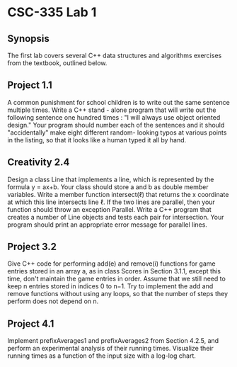 # CSC-335 Lab 1

## Synopsis
The first lab covers several C++ data structures and algorithms exercises from the textbook, outlined below. 

## Project 1.1
A common punishment for school children is to write out the same sentence multiple times. Write a C++ stand - alone program that will write out the following sentence one hundred times : "I will always use object oriented design." Your program should number each of the sentences and it should "accidentally" make eight different random- looking typos at various points in the listing, so that it looks like a human typed it all by hand.

## Creativity 2.4
Design a class Line that implements a line, which is represented by the formula y = ax+b. Your class should store a and b as double member variables. Write a member function intersect(ℓ) that returns the x coordinate at which this line intersects line ℓ. If the two lines are parallel, then your function should throw an exception Parallel. Write a C++ program that creates a number of Line objects and tests each pair for intersection. Your program should print an appropriate error message for parallel lines.

## Project 3.2
Give C++ code for performing add(e) and remove(i) functions for game entries stored in an array a, as in class Scores in Section 3.1.1, except this time, don't maintain the game entries in order. Assume that we still need to keep n entries stored in indices 0 to n−1. Try to implement the add and remove functions without using any loops, so that the number of steps they perform does not depend on n.

## Project 4.1
Implement prefixAverages1 and prefixAverages2 from Section 4.2.5, and perform an experimental analysis of their running times. Visualize their running times as a function of the input size with a log-log chart.